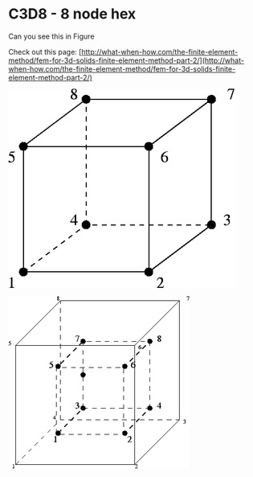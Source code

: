 # C3D8 - 8 node hex

Can you see this in Figure 

Check out this page: [http://what-when-how.com/the-finite-element-method/fem-for-3d-solids-finite-element-method-part-2/](http://what-when-how.com/the-finite-element-method/fem-for-3d-solids-finite-element-method-part-2/)

![8 node hex](../.gitbook/assets/img208.png)

![Gauss locations for 8 node hex.](../.gitbook/assets/img209.png)

